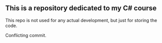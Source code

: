 ## This is a repository dedicated to my C# course

This repo is not used for any actual development, but just for storing the code.

Conflicting commit.